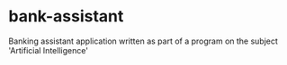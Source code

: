 # bank-assistant
Banking assistant application written as part of a program on the subject 'Artificial Intelligence'
